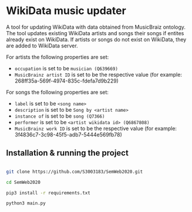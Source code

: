 # WikiData music updater
A tool for updating WikiData with data obtained from MusicBraiz ontology. The tool updates existing WikiData artists and songs their songs if entites already exist on WikiData. If artists or songs do not exist on WikiData, they are added to WikiData server. 

For artists the following properties are set: 
- `occupation` is set to be `musician (Q639669)`
- `MusicBrainz artist ID` is set to be the respective value (for example: 268ff35a-569f-4974-835c-fdefa7d9b229)

For songs the following properties are set: 
- `label` is set to be `<song name>`
- `description` is set to be `Song by <artist name>`
- `instance of` is set to be `song (Q7366)`
- `performer` is set to be `<artist wikidata id> (Q6867808)`
- `MusicBrainz work ID` is set to be the respective value (for example: 3f4836c7-3c98-45f5-adb7-5444e569fb78)

## Installation & running the project

```bash

git clone https://github.com/S3003183/SemWeb2020.git

cd SemWeb2020

pip3 install -r requirements.txt

python3 main.py
```
